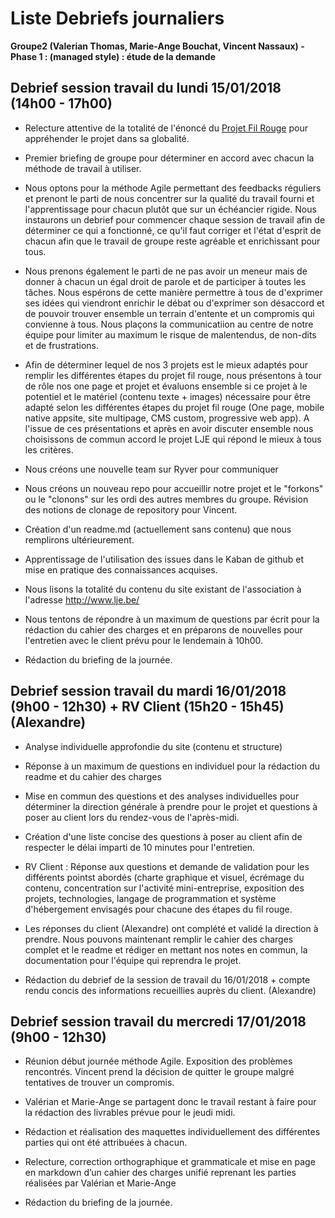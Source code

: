 # Liste Debriefs journaliers

**Groupe2 (Valerian Thomas, Marie-Ange Bouchat, Vincent Nassaux) - Phase 1 : (managed style) : étude de la demande**

## Debrief session travail du lundi 15/01/2018 (14h00 - 17h00) 

* Relecture attentive de la totalité de l'énoncé du [Projet Fil Rouge](https://github.com/becodeorg/Lovelace-promo-2/blob/master/Projects/fil-rouge/readme.md) pour appréhender le projet dans sa globalité.

* Premier briefing de groupe pour déterminer en accord avec chacun la méthode de travail à utiliser. 

* Nous optons pour la méthode Agile permettant des feedbacks réguliers et prenont le parti de nous concentrer sur la qualité du travail fourni et l'apprentissage pour chacun  plutôt que sur un échéancier rigide. Nous instaurons un debrief pour commencer chaque session de travail afin de déterminer ce qui a fonctionné, ce qu'il faut corriger et l'état d'esprit de chacun afin que le travail de groupe reste agréable et enrichissant pour tous.

* Nous prenons également le parti de ne pas avoir un meneur mais de donner à chacun un égal droit de  parole et de participer à toutes les tâches. Nous espérons de cette manière permettre à tous de d'exprimer ses idées qui viendront enrichir le débat ou d'exprimer son désaccord et de pouvoir trouver ensemble un terrain d'entente et un compromis qui convienne à tous. Nous plaçons la communicatiion au centre de notre équipe pour limiter au maximum le risque de malentendus, de non-dits et de frustrations.

* Afin de déterminer lequel de nos 3 projets est le mieux adaptés pour remplir les différentes étapes du projet fil rouge, nous présentons à tour de rôle nos one page et projet et évaluons ensemble si ce projet à le potentiel et le matériel (contenu texte + images) nécessaire pour être adapté selon les différentes étapes du projet fil rouge (One page, mobile native appsite, site multipage, CMS custom, progressive web app). A l'issue de ces présentations et après en avoir discuter ensemble nous choisissons de commun accord le projet LJE qui répond le mieux à tous les critères.

* Nous créons une nouvelle team sur Ryver pour communiquer

* Nous créons un nouveau repo pour accueillir notre projet et le "forkons" ou le "clonons" sur les ordi des autres membres du groupe. Révision des notions de clonage de repository pour Vincent.

* Création d'un readme.md (actuellement sans contenu) que nous remplirons ultérieurement.

* Apprentissage de l'utilisation des issues dans le Kaban de github et mise en pratique des connaissances acquises.

* Nous lisons la totalité du contenu du site existant de l'association à l'adresse http://www.lje.be/

* Nous tentons de répondre à un maximum de questions par écrit pour la rédaction du cahier des charges et en préparons de nouvelles pour l'entretien avec le client prévu pour le lendemain à 10h00.

* Rédaction du briefing de la journée.


## Debrief session travail du mardi 16/01/2018 (9h00 - 12h30) + RV Client (15h20 - 15h45) (Alexandre)

* Analyse individuelle approfondie du site (contenu et structure)

* Réponse à un maximum de questions en individuel pour la rédaction du readme et du cahier des charges

* Mise en commun des questions et des analyses individuelles pour déterminer la direction générale à prendre pour le projet et questions à poser au client lors du rendez-vous de l'après-midi.

* Création d'une liste concise des questions à poser au client afin de respecter le délai imparti de 10 minutes pour l'entretien.

* RV Client : Réponse aux questions et demande de validation pour les différents pointst abordés (charte graphique et visuel, écrémage du contenu, concentration sur l'activité mini-entreprise, exposition des projets, technologies, langage de programmation et système d'hébergement envisagés pour chacune des étapes du fil rouge.

* Les réponses du client (Alexandre) ont complété et validé la direction à prendre. Nous pouvons maintenant remplir le cahier des charges complet et le readme et rédiger en mettant nos notes en commun,  la documentation pour l'équipe qui reprendra le projet. 

* Rédaction du debrief de la session de travail du 16/01/2018 + compte rendu concis des informations recueillies auprès du client. (Alexandre)



## Debrief session travail du mercredi 17/01/2018 (9h00 - 12h30) 

* Réunion début journée méthode Agile. Exposition des problèmes rencontrés. Vincent prend la décision de quitter le groupe malgré tentatives de trouver un compromis.

* Valérian et Marie-Ange se partagent donc le travail restant à faire pour la rédaction des livrables prévue pour le jeudi midi. 

* Rédaction et réalisation des maquettes individuellement des différentes parties qui ont été attribuées à chacun.

* Relecture, correction orthographique et grammaticale et mise en page en markdown d’un cahier des charges unifié reprenant les parties réalisées par Valérian et Marie-Ange

* Rédaction du briefing de la journée.


